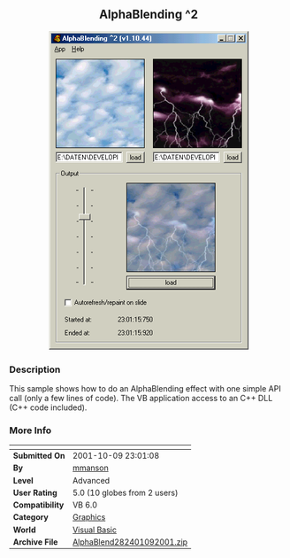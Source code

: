 ﻿<div align="center">

## AlphaBlending ^2

<img src="PIC2001109177325299.gif">
</div>

### Description

This sample shows how to do an AlphaBlending effect with one simple API call (only a few lines of code). The VB application access to an C++ DLL (C++ code included).
 
### More Info
 


<span>             |<span>
---                |---
**Submitted On**   |2001-10-09 23:01:08
**By**             |[mmanson](https://github.com/Planet-Source-Code/PSCIndex/blob/master/ByAuthor/mmanson.md)
**Level**          |Advanced
**User Rating**    |5.0 (10 globes from 2 users)
**Compatibility**  |VB 6\.0
**Category**       |[Graphics](https://github.com/Planet-Source-Code/PSCIndex/blob/master/ByCategory/graphics__1-46.md)
**World**          |[Visual Basic](https://github.com/Planet-Source-Code/PSCIndex/blob/master/ByWorld/visual-basic.md)
**Archive File**   |[AlphaBlend282401092001\.zip](https://github.com/Planet-Source-Code/mmanson-alphablending-2__1-27946/archive/master.zip)








